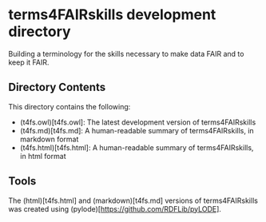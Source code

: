 # terms4FAIRskills development directory

Building a terminology for the skills necessary to make data FAIR and to keep it FAIR.

## Directory Contents

This directory contains the following:
* (t4fs.owl)[t4fs.owl]: The latest development version of terms4FAIRskills
* (t4fs.md)[t4fs.md]: A human-readable summary of terms4FAIRskills, in markdown format
* (t4fs.html)[t4fs.html]:  A human-readable summary of terms4FAIRskills, in html format

## Tools

The (html)[t4fs.html] and (markdown)[t4fs.md] versions of terms4FAIRskills was created using
(pylode)[https://github.com/RDFLib/pyLODE].
